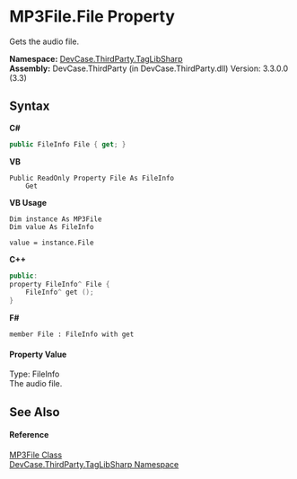 # MP3File.File Property 
 

Gets the audio file.

**Namespace:**&nbsp;<a href="N_DevCase_ThirdParty_TagLibSharp">DevCase.ThirdParty.TagLibSharp</a><br />**Assembly:**&nbsp;DevCase.ThirdParty (in DevCase.ThirdParty.dll) Version: 3.3.0.0 (3.3)

## Syntax

**C#**<br />
``` C#
public FileInfo File { get; }
```

**VB**<br />
``` VB
Public ReadOnly Property File As FileInfo
	Get
```

**VB Usage**<br />
``` VB Usage
Dim instance As MP3File
Dim value As FileInfo

value = instance.File

```

**C++**<br />
``` C++
public:
property FileInfo^ File {
	FileInfo^ get ();
}
```

**F#**<br />
``` F#
member File : FileInfo with get

```


#### Property Value
Type: FileInfo<br />The audio file.

## See Also


#### Reference
<a href="T_DevCase_ThirdParty_TagLibSharp_MP3File">MP3File Class</a><br /><a href="N_DevCase_ThirdParty_TagLibSharp">DevCase.ThirdParty.TagLibSharp Namespace</a><br />